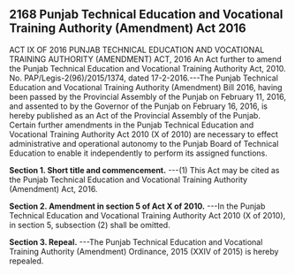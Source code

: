 ## 2168 Punjab Technical Education and Vocational Training Authority (Amendment) Act 2016
ACT IX OF 2016
PUNJAB TECHNICAL EDUCATION AND VOCATIONAL TRAINING AUTHORITY (AMENDMENT) ACT, 2016
An Act further to amend the Punjab Technical Education and Vocational Training Authority Act, 2010.
No. PAP/Legis-2(96)/2015/1374, dated 17-2-2016.---The Punjab Technical Education and Vocational Training Authority (Amendment) Bill 2016, having been passed by the Provincial Assembly of the Punjab on February 11, 2016, and assented to by the Governor of the Punjab on February 16, 2016, is hereby published as an Act of the Provincial Assembly of the Punjab.
Certain further amendments in the Punjab Technical Education and Vocational Training Authority Act 2010 (X of 2010) are necessary to effect administrative and operational autonomy to the Punjab Board of Technical Education to enable it independently to perform its assigned functions.

**Section 1. Short title and commencement.**
---(1) This Act may be cited as the Punjab Technical Education and Vocational Training Authority (Amendment) Act, 2016.

**Section 2. Amendment in section 5 of Act X of 2010.**
---In the Punjab Technical Education and Vocational Training Authority Act 2010 (X of 2010), in section 5, subsection (2) shall be omitted.

**Section 3. Repeal.**
---The Punjab Technical Education and Vocational Training Authority (Amendment) Ordinance, 2015 (XXIV of 2015) is hereby repealed.

